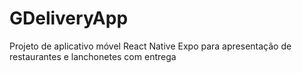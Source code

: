 # GDeliveryApp
Projeto de aplicativo móvel React Native Expo para apresentação de restaurantes e lanchonetes com entrega
